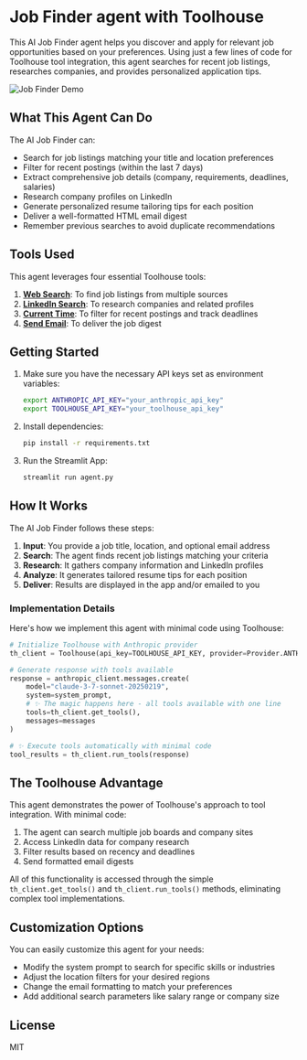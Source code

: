 # Job Finder agent with Toolhouse

This AI Job Finder agent helps you discover and apply for relevant job opportunities based on your preferences. Using just a few lines of code for Toolhouse tool integration, this agent searches for recent job listings, researches companies, and provides personalized application tips.

![Job Finder Demo](demo.gif)

## What This Agent Can Do

The AI Job Finder can:

- Search for job listings matching your title and location preferences
- Filter for recent postings (within the last 7 days)
- Extract comprehensive job details (company, requirements, deadlines, salaries)
- Research company profiles on LinkedIn
- Generate personalized resume tailoring tips for each position
- Deliver a well-formatted HTML email digest
- Remember previous searches to avoid duplicate recommendations

## Tools Used

This agent leverages four essential Toolhouse tools:

1. **[Web Search](https://app.toolhouse.ai/store/web_search)**: To find job listings from multiple sources
2. **[LinkedIn Search](https://app.toolhouse.ai/store/linkedin_search)**: To research companies and related profiles
3. **[Current Time](https://app.toolhouse.ai/store/current_time)**: To filter for recent postings and track deadlines
4. **[Send Email](https://app.toolhouse.ai/store/send_email)**: To deliver the job digest

## Getting Started

1. Make sure you have the necessary API keys set as environment variables:
   ```bash
   export ANTHROPIC_API_KEY="your_anthropic_api_key"
   export TOOLHOUSE_API_KEY="your_toolhouse_api_key"
   ```

2. Install dependencies:
   ```bash
   pip install -r requirements.txt
   ```

3. Run the Streamlit App:
   ```bash
   streamlit run agent.py
   ```

## How It Works

The AI Job Finder follows these steps:

1. **Input**: You provide a job title, location, and optional email address
2. **Search**: The agent finds recent job listings matching your criteria
3. **Research**: It gathers company information and LinkedIn profiles
4. **Analyze**: It generates tailored resume tips for each position
5. **Deliver**: Results are displayed in the app and/or emailed to you

### Implementation Details

Here's how we implement this agent with minimal code using Toolhouse:

```python
# Initialize Toolhouse with Anthropic provider
th_client = Toolhouse(api_key=TOOLHOUSE_API_KEY, provider=Provider.ANTHROPIC)

# Generate response with tools available
response = anthropic_client.messages.create(
    model="claude-3-7-sonnet-20250219",
    system=system_prompt,
    # ✨ The magic happens here - all tools available with one line
    tools=th_client.get_tools(),
    messages=messages
)

# ✨ Execute tools automatically with minimal code
tool_results = th_client.run_tools(response)
```

## The Toolhouse Advantage

This agent demonstrates the power of Toolhouse's approach to tool integration. With minimal code:

1. The agent can search multiple job boards and company sites
2. Access LinkedIn data for company research
3. Filter results based on recency and deadlines
4. Send formatted email digests

All of this functionality is accessed through the simple `th_client.get_tools()` and `th_client.run_tools()` methods, eliminating complex tool implementations.

## Customization Options

You can easily customize this agent for your needs:

- Modify the system prompt to search for specific skills or industries
- Adjust the location filters for your desired regions
- Change the email formatting to match your preferences
- Add additional search parameters like salary range or company size

## License

MIT
